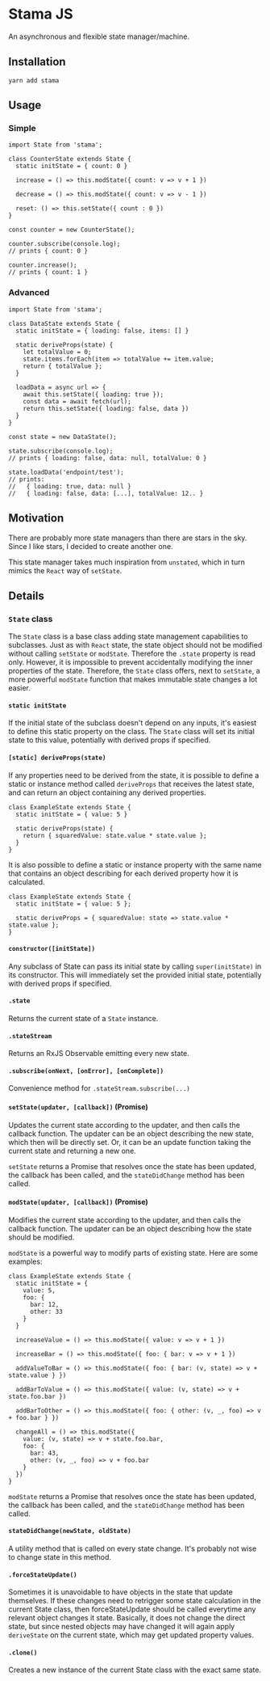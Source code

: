 # Stama JS

An asynchronous and flexible state manager/machine.

## Installation

`yarn add stama`

## Usage

### Simple

```
import State from 'stama';

class CounterState extends State {
  static initState = { count: 0 }

  increase = () => this.modState({ count: v => v + 1 })

  decrease = () => this.modState({ count: v => v - 1 })

  reset: () => this.setState({ count : 0 })
}

const counter = new CounterState();

counter.subscribe(console.log);
// prints { count: 0 }

counter.increase();
// prints { count: 1 }
```

### Advanced

```
import State from 'stama';

class DataState extends State {
  static initState = { loading: false, items: [] }

  static deriveProps(state) {
    let totalValue = 0;
    state.items.forEach(item => totalValue += item.value;
    return { totalValue };
  }

  loadData = async url => {
    await this.setState({ loading: true });
    const data = await fetch(url);
    return this.setState({ loading: false, data })
  }
}

const state = new DataState();

state.subscribe(console.log);
// prints { loading: false, data: null, totalValue: 0 }

state.loadData('endpoint/test');
// prints:
//   { loading: true, data: null }
//   { loading: false, data: [...], totalValue: 12.. }
```

## Motivation

There are probably more state managers than there are stars in the sky. Since I like stars,
I decided to create another one.

This state manager takes much inspiration from `unstated`, which in turn mimics the `React`
way of `setState`.

## Details

### `State` class

The `State` class is a base class adding state management capabilities to subclasses.
Just as with `React` state, the state object should not be modified
without calling `setState` or `modState`. Therefore the `.state` property
is read only. However, it is impossible to prevent accidentally modifying the
inner properties of the state. Therefore, the `State` class offers, next to
`setState`, a more powerful `modState` function that makes immutable
state changes a lot easier.

#### `static initState`

If the initial state of the subclass doesn't depend on any inputs, it's easiest to define this
static property on the class. The `State` class will set its initial state to this value,
potentially with derived props if specified.

#### `[static] deriveProps(state)`

If any properties need to be derived from the state, it is possible to define a static or instance
method called `deriveProps` that receives the latest state, and can return an object containing
any derived properties.

```
class ExampleState extends State {
  static initState = { value: 5 }

  static deriveProps(state) {
    return { squaredValue: state.value * state.value };
  }
}
```

It is also possible to define a static or instance property with the same name that contains
an object describing for each derived property how it is calculated.

```
class ExampleState extends State {
  static initState = { value: 5 };

  static deriveProps = { squaredValue: state => state.value * state.value };
}
```

#### `constructor([initState])`

Any subclass of State can pass its initial state by calling `super(initState)` in its constructor.
This will immediately set the provided initial state, potentially with derived props if specified.

#### `.state`

Returns the current state of a `State` instance.

#### `.stateStream`

Returns an RxJS Observable emitting every new state.

#### `.subscribe(onNext, [onError], [onComplete])`

Convenience method for `.stateStream.subscribe(...)`

#### `setState(updater, [callback])` (Promise)

Updates the current state according to the updater, and then calls the callback function.
The updater can be an object describing the new state, which then will be directly set.
Or, it can be an update function taking the current state and returning a new one.

`setState` returns a Promise that resolves once the state has been updated,
the callback has been called, and the `stateDidChange` method has been called.

#### `modState(updater, [callback])` (Promise)

Modifies the current state according to the updater, and then calls the callback function.
The updater can be an object describing how the state should be modified.

`modState` is a powerful way to modify parts of existing state. Here are some examples:

```
class ExampleState extends State {
  static initState = {
    value: 5,
    foo: {
      bar: 12,
      other: 33
    }
  }

  increaseValue = () => this.modState({ value: v => v + 1 })

  increaseBar = () => this.modState({ foo: { bar: v => v + 1 })
  
  addValueToBar = () => this.modState({ foo: { bar: (v, state) => v + state.value } })
  
  addBarToValue = () => this.modState({ value: (v, state) => v + state.foo.bar })
  
  addBarToOther = () => this.modState({ foo: { other: (v, _, foo) => v + foo.bar } })
  
  changeAll = () => this.modState({
    value: (v, state) => v + state.foo.bar,
    foo: {
      bar: 43,
      other: (v, _, foo) => v + foo.bar
    }
  })
}
```

`modState` returns a Promise that resolves once the state has been updated,
the callback has been called, and the `stateDidChange` method has been called.

#### `stateDidChange(newState, oldState)`
A utility method that is called on every state change. It's probably
not wise to change state in this method.

#### `.forceStateUpdate()`
Sometimes it is unavoidable to have objects in the state that update themselves.
If these changes need to retrigger some state calculation in the current State class,
then forceStateUpdate should be called everytime any relevant object changes it state.
Basically, it does not change the direct state, but since nested objects may have changed
it will again apply `deriveState` on the current state, which may get updated
property values. 

#### `.clone()`
Creates a new instance of the current State class with the exact same state.
